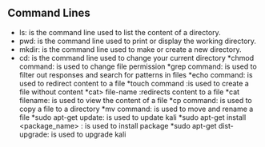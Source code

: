 ## Command Lines

* ls: is the command line used to list the content of a directory.
* pwd: is the command line used to print or display the working directory.
* mkdir: is the command line used to make or create a new directory.
* cd: is the command line used to change your current directory
*chmod command: is used to change file permission
*grep command: is used to filter out responses and search for patterns in files
*echo command: is used to redirect content to a file
*touch command :is used to create a file without content
*cat> file-name :redirects content to a file
*cat filename: is used to view the content of a file
*cp command: is used to copy a file to a directory
*mv command: is used to move and rename a file
*sudo apt-get update: is used to update kali
*sudo apt-get install <package_name> : is used to install package
*sudo apt-get dist-upgrade: is used to upgrade kali
